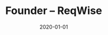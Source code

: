---
title: Founder – ReqWise
eventType: job
date: 2020-01-01
thumbnail: reqwise
blurb: Founded ReqWise, a requirements management SaaS with a focus on instant messaging integration
tags: [svelte, fastify, postgres]
WIP: true
---